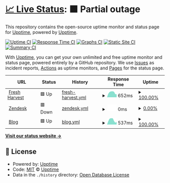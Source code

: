 # [📈 Live Status](https://upptime.github.io/upptime): <!--live status--> **🟧 Partial outage**

This repository contains the open-source uptime monitor and status page for [Upptime](https://upptime.js.org), powered by [Upptime](https://github.com/upptime/upptime).

[![Uptime CI](https://github.com/joshua-stark-freshharvest/upptime/workflows/Uptime%20CI/badge.svg)](https://github.com/joshua-stark-freshharvest/upptime/actions?query=workflow%3A%22Uptime+CI%22)
[![Response Time CI](https://github.com/joshua-stark-freshharvest/upptime/workflows/Response%20Time%20CI/badge.svg)](https://github.com/joshua-stark-freshharvest/upptime/actions?query=workflow%3A%22Response+Time+CI%22)
[![Graphs CI](https://github.com/joshua-stark-freshharvest/upptime/workflows/Graphs%20CI/badge.svg)](https://github.com/joshua-stark-freshharvest/upptime/actions?query=workflow%3A%22Graphs+CI%22)
[![Static Site CI](https://github.com/joshua-stark-freshharvest/upptime/workflows/Static%20Site%20CI/badge.svg)](https://github.com/joshua-stark-freshharvest/upptime/actions?query=workflow%3A%22Static+Site+CI%22)
[![Summary CI](https://github.com/joshua-stark-freshharvest/upptime/workflows/Summary%20CI/badge.svg)](https://github.com/joshua-stark-freshharvest/upptime/actions?query=workflow%3A%22Summary+CI%22)

With [Upptime](https://upptime.js.org), you can get your own unlimited and free uptime monitor and status page, powered entirely by a GitHub repository. We use [Issues](https://github.com/upptime/upptime/issues) as incident reports, [Actions](https://github.com/joshua-stark-freshharvest/upptime/actions) as uptime monitors, and [Pages](https://upptime.github.io/upptime) for the status page.

<!--start: status pages-->
<!-- This summary is generated by Upptime (https://github.com/upptime/upptime) -->
<!-- Do not edit this manually, your changes will be overwritten -->
<!-- prettier-ignore -->
| URL | Status | History | Response Time | Uptime |
| --- | ------ | ------- | ------------- | ------ |
| <img alt="" src="https://icons.duckduckgo.com/ip3/ecommerce.psalms.vy.technology.ico" height="13"> [Fresh Harvest](https://ecommerce.psalms.vy.technology/) | 🟩 Up | [fresh-harvest.yml](https://github.com/joshua-stark-freshharvest/upptime/commits/HEAD/history/fresh-harvest.yml) | <details><summary><img alt="Response time graph" src="./graphs/fresh-harvest/response-time-week.png" height="20"> 652ms</summary><br><a href="https://joshua-stark-freshharvest.github.io/upptime/history/fresh-harvest"><img alt="Response time 759" src="https://img.shields.io/endpoint?url=https%3A%2F%2Fraw.githubusercontent.com%2Fjoshua-stark-freshharvest%2Fupptime%2FHEAD%2Fapi%2Ffresh-harvest%2Fresponse-time.json"></a><br><a href="https://joshua-stark-freshharvest.github.io/upptime/history/fresh-harvest"><img alt="24-hour response time 415" src="https://img.shields.io/endpoint?url=https%3A%2F%2Fraw.githubusercontent.com%2Fjoshua-stark-freshharvest%2Fupptime%2FHEAD%2Fapi%2Ffresh-harvest%2Fresponse-time-day.json"></a><br><a href="https://joshua-stark-freshharvest.github.io/upptime/history/fresh-harvest"><img alt="7-day response time 652" src="https://img.shields.io/endpoint?url=https%3A%2F%2Fraw.githubusercontent.com%2Fjoshua-stark-freshharvest%2Fupptime%2FHEAD%2Fapi%2Ffresh-harvest%2Fresponse-time-week.json"></a><br><a href="https://joshua-stark-freshharvest.github.io/upptime/history/fresh-harvest"><img alt="30-day response time 838" src="https://img.shields.io/endpoint?url=https%3A%2F%2Fraw.githubusercontent.com%2Fjoshua-stark-freshharvest%2Fupptime%2FHEAD%2Fapi%2Ffresh-harvest%2Fresponse-time-month.json"></a><br><a href="https://joshua-stark-freshharvest.github.io/upptime/history/fresh-harvest"><img alt="1-year response time 727" src="https://img.shields.io/endpoint?url=https%3A%2F%2Fraw.githubusercontent.com%2Fjoshua-stark-freshharvest%2Fupptime%2FHEAD%2Fapi%2Ffresh-harvest%2Fresponse-time-year.json"></a></details> | <details><summary><a href="https://joshua-stark-freshharvest.github.io/upptime/history/fresh-harvest">100.00%</a></summary><a href="https://joshua-stark-freshharvest.github.io/upptime/history/fresh-harvest"><img alt="All-time uptime 99.93%" src="https://img.shields.io/endpoint?url=https%3A%2F%2Fraw.githubusercontent.com%2Fjoshua-stark-freshharvest%2Fupptime%2FHEAD%2Fapi%2Ffresh-harvest%2Fuptime.json"></a><br><a href="https://joshua-stark-freshharvest.github.io/upptime/history/fresh-harvest"><img alt="24-hour uptime 100.00%" src="https://img.shields.io/endpoint?url=https%3A%2F%2Fraw.githubusercontent.com%2Fjoshua-stark-freshharvest%2Fupptime%2FHEAD%2Fapi%2Ffresh-harvest%2Fuptime-day.json"></a><br><a href="https://joshua-stark-freshharvest.github.io/upptime/history/fresh-harvest"><img alt="7-day uptime 100.00%" src="https://img.shields.io/endpoint?url=https%3A%2F%2Fraw.githubusercontent.com%2Fjoshua-stark-freshharvest%2Fupptime%2FHEAD%2Fapi%2Ffresh-harvest%2Fuptime-week.json"></a><br><a href="https://joshua-stark-freshharvest.github.io/upptime/history/fresh-harvest"><img alt="30-day uptime 99.95%" src="https://img.shields.io/endpoint?url=https%3A%2F%2Fraw.githubusercontent.com%2Fjoshua-stark-freshharvest%2Fupptime%2FHEAD%2Fapi%2Ffresh-harvest%2Fuptime-month.json"></a><br><a href="https://joshua-stark-freshharvest.github.io/upptime/history/fresh-harvest"><img alt="1-year uptime 99.99%" src="https://img.shields.io/endpoint?url=https%3A%2F%2Fraw.githubusercontent.com%2Fjoshua-stark-freshharvest%2Fupptime%2FHEAD%2Fapi%2Ffresh-harvest%2Fuptime-year.json"></a></details>
| <img alt="" src="https://icons.duckduckgo.com/ip3/support.freshharvestga.com.ico" height="13"> [Zendesk](https://support.freshharvestga.com) | 🟥 Down | [zendesk.yml](https://github.com/joshua-stark-freshharvest/upptime/commits/HEAD/history/zendesk.yml) | <details><summary><img alt="Response time graph" src="./graphs/zendesk/response-time-week.png" height="20"> 0ms</summary><br><a href="https://joshua-stark-freshharvest.github.io/upptime/history/zendesk"><img alt="Response time 0" src="https://img.shields.io/endpoint?url=https%3A%2F%2Fraw.githubusercontent.com%2Fjoshua-stark-freshharvest%2Fupptime%2FHEAD%2Fapi%2Fzendesk%2Fresponse-time.json"></a><br><a href="https://joshua-stark-freshharvest.github.io/upptime/history/zendesk"><img alt="24-hour response time 0" src="https://img.shields.io/endpoint?url=https%3A%2F%2Fraw.githubusercontent.com%2Fjoshua-stark-freshharvest%2Fupptime%2FHEAD%2Fapi%2Fzendesk%2Fresponse-time-day.json"></a><br><a href="https://joshua-stark-freshharvest.github.io/upptime/history/zendesk"><img alt="7-day response time 0" src="https://img.shields.io/endpoint?url=https%3A%2F%2Fraw.githubusercontent.com%2Fjoshua-stark-freshharvest%2Fupptime%2FHEAD%2Fapi%2Fzendesk%2Fresponse-time-week.json"></a><br><a href="https://joshua-stark-freshharvest.github.io/upptime/history/zendesk"><img alt="30-day response time 0" src="https://img.shields.io/endpoint?url=https%3A%2F%2Fraw.githubusercontent.com%2Fjoshua-stark-freshharvest%2Fupptime%2FHEAD%2Fapi%2Fzendesk%2Fresponse-time-month.json"></a><br><a href="https://joshua-stark-freshharvest.github.io/upptime/history/zendesk"><img alt="1-year response time 0" src="https://img.shields.io/endpoint?url=https%3A%2F%2Fraw.githubusercontent.com%2Fjoshua-stark-freshharvest%2Fupptime%2FHEAD%2Fapi%2Fzendesk%2Fresponse-time-year.json"></a></details> | <details><summary><a href="https://joshua-stark-freshharvest.github.io/upptime/history/zendesk">0.00%</a></summary><a href="https://joshua-stark-freshharvest.github.io/upptime/history/zendesk"><img alt="All-time uptime 6.38%" src="https://img.shields.io/endpoint?url=https%3A%2F%2Fraw.githubusercontent.com%2Fjoshua-stark-freshharvest%2Fupptime%2FHEAD%2Fapi%2Fzendesk%2Fuptime.json"></a><br><a href="https://joshua-stark-freshharvest.github.io/upptime/history/zendesk"><img alt="24-hour uptime 0.00%" src="https://img.shields.io/endpoint?url=https%3A%2F%2Fraw.githubusercontent.com%2Fjoshua-stark-freshharvest%2Fupptime%2FHEAD%2Fapi%2Fzendesk%2Fuptime-day.json"></a><br><a href="https://joshua-stark-freshharvest.github.io/upptime/history/zendesk"><img alt="7-day uptime 0.00%" src="https://img.shields.io/endpoint?url=https%3A%2F%2Fraw.githubusercontent.com%2Fjoshua-stark-freshharvest%2Fupptime%2FHEAD%2Fapi%2Fzendesk%2Fuptime-week.json"></a><br><a href="https://joshua-stark-freshharvest.github.io/upptime/history/zendesk"><img alt="30-day uptime 1.38%" src="https://img.shields.io/endpoint?url=https%3A%2F%2Fraw.githubusercontent.com%2Fjoshua-stark-freshharvest%2Fupptime%2FHEAD%2Fapi%2Fzendesk%2Fuptime-month.json"></a><br><a href="https://joshua-stark-freshharvest.github.io/upptime/history/zendesk"><img alt="1-year uptime 0.00%" src="https://img.shields.io/endpoint?url=https%3A%2F%2Fraw.githubusercontent.com%2Fjoshua-stark-freshharvest%2Fupptime%2FHEAD%2Fapi%2Fzendesk%2Fuptime-year.json"></a></details>
| <img alt="" src="https://icons.duckduckgo.com/ip3/blog.freshharvestga.com.ico" height="13"> [Blog](https://blog.freshharvestga.com) | 🟩 Up | [blog.yml](https://github.com/joshua-stark-freshharvest/upptime/commits/HEAD/history/blog.yml) | <details><summary><img alt="Response time graph" src="./graphs/blog/response-time-week.png" height="20"> 537ms</summary><br><a href="https://joshua-stark-freshharvest.github.io/upptime/history/blog"><img alt="Response time 727" src="https://img.shields.io/endpoint?url=https%3A%2F%2Fraw.githubusercontent.com%2Fjoshua-stark-freshharvest%2Fupptime%2FHEAD%2Fapi%2Fblog%2Fresponse-time.json"></a><br><a href="https://joshua-stark-freshharvest.github.io/upptime/history/blog"><img alt="24-hour response time 313" src="https://img.shields.io/endpoint?url=https%3A%2F%2Fraw.githubusercontent.com%2Fjoshua-stark-freshharvest%2Fupptime%2FHEAD%2Fapi%2Fblog%2Fresponse-time-day.json"></a><br><a href="https://joshua-stark-freshharvest.github.io/upptime/history/blog"><img alt="7-day response time 537" src="https://img.shields.io/endpoint?url=https%3A%2F%2Fraw.githubusercontent.com%2Fjoshua-stark-freshharvest%2Fupptime%2FHEAD%2Fapi%2Fblog%2Fresponse-time-week.json"></a><br><a href="https://joshua-stark-freshharvest.github.io/upptime/history/blog"><img alt="30-day response time 553" src="https://img.shields.io/endpoint?url=https%3A%2F%2Fraw.githubusercontent.com%2Fjoshua-stark-freshharvest%2Fupptime%2FHEAD%2Fapi%2Fblog%2Fresponse-time-month.json"></a><br><a href="https://joshua-stark-freshharvest.github.io/upptime/history/blog"><img alt="1-year response time 731" src="https://img.shields.io/endpoint?url=https%3A%2F%2Fraw.githubusercontent.com%2Fjoshua-stark-freshharvest%2Fupptime%2FHEAD%2Fapi%2Fblog%2Fresponse-time-year.json"></a></details> | <details><summary><a href="https://joshua-stark-freshharvest.github.io/upptime/history/blog">100.00%</a></summary><a href="https://joshua-stark-freshharvest.github.io/upptime/history/blog"><img alt="All-time uptime 99.98%" src="https://img.shields.io/endpoint?url=https%3A%2F%2Fraw.githubusercontent.com%2Fjoshua-stark-freshharvest%2Fupptime%2FHEAD%2Fapi%2Fblog%2Fuptime.json"></a><br><a href="https://joshua-stark-freshharvest.github.io/upptime/history/blog"><img alt="24-hour uptime 100.00%" src="https://img.shields.io/endpoint?url=https%3A%2F%2Fraw.githubusercontent.com%2Fjoshua-stark-freshharvest%2Fupptime%2FHEAD%2Fapi%2Fblog%2Fuptime-day.json"></a><br><a href="https://joshua-stark-freshharvest.github.io/upptime/history/blog"><img alt="7-day uptime 100.00%" src="https://img.shields.io/endpoint?url=https%3A%2F%2Fraw.githubusercontent.com%2Fjoshua-stark-freshharvest%2Fupptime%2FHEAD%2Fapi%2Fblog%2Fuptime-week.json"></a><br><a href="https://joshua-stark-freshharvest.github.io/upptime/history/blog"><img alt="30-day uptime 99.95%" src="https://img.shields.io/endpoint?url=https%3A%2F%2Fraw.githubusercontent.com%2Fjoshua-stark-freshharvest%2Fupptime%2FHEAD%2Fapi%2Fblog%2Fuptime-month.json"></a><br><a href="https://joshua-stark-freshharvest.github.io/upptime/history/blog"><img alt="1-year uptime 99.98%" src="https://img.shields.io/endpoint?url=https%3A%2F%2Fraw.githubusercontent.com%2Fjoshua-stark-freshharvest%2Fupptime%2FHEAD%2Fapi%2Fblog%2Fuptime-year.json"></a></details>

<!--end: status pages-->

[**Visit our status website →**](https://upptime.github.io/upptime)

## 📄 License

- Powered by: [Upptime](https://github.com/upptime/upptime)
- Code: [MIT](./LICENSE) © [Upptime](https://upptime.js.org)
- Data in the `./history` directory: [Open Database License](https://opendatacommons.org/licenses/odbl/1-0/)
